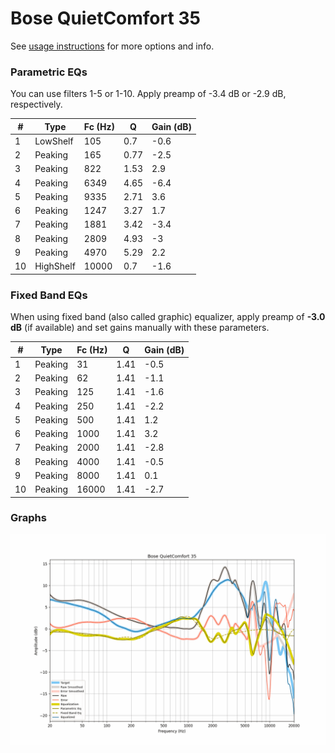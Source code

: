 # Bose QuietComfort 35
See [usage instructions](https://github.com/jaakkopasanen/AutoEq#usage) for more options and info.

### Parametric EQs
You can use filters 1-5 or 1-10. Apply preamp of -3.4 dB or -2.9 dB, respectively.

|   # | Type      |   Fc (Hz) |    Q |   Gain (dB) |
|-----|-----------|-----------|------|-------------|
|   1 | LowShelf  |       105 | 0.7  |        -0.6 |
|   2 | Peaking   |       165 | 0.77 |        -2.5 |
|   3 | Peaking   |       822 | 1.53 |         2.9 |
|   4 | Peaking   |      6349 | 4.65 |        -6.4 |
|   5 | Peaking   |      9335 | 2.71 |         3.6 |
|   6 | Peaking   |      1247 | 3.27 |         1.7 |
|   7 | Peaking   |      1881 | 3.42 |        -3.4 |
|   8 | Peaking   |      2809 | 4.93 |        -3   |
|   9 | Peaking   |      4970 | 5.29 |         2.2 |
|  10 | HighShelf |     10000 | 0.7  |        -1.6 |

### Fixed Band EQs
When using fixed band (also called graphic) equalizer, apply preamp of **-3.0 dB** (if available) and set gains manually with these parameters.

|   # | Type    |   Fc (Hz) |    Q |   Gain (dB) |
|-----|---------|-----------|------|-------------|
|   1 | Peaking |        31 | 1.41 |        -0.5 |
|   2 | Peaking |        62 | 1.41 |        -1.1 |
|   3 | Peaking |       125 | 1.41 |        -1.6 |
|   4 | Peaking |       250 | 1.41 |        -2.2 |
|   5 | Peaking |       500 | 1.41 |         1.2 |
|   6 | Peaking |      1000 | 1.41 |         3.2 |
|   7 | Peaking |      2000 | 1.41 |        -2.8 |
|   8 | Peaking |      4000 | 1.41 |        -0.5 |
|   9 | Peaking |      8000 | 1.41 |         0.1 |
|  10 | Peaking |     16000 | 1.41 |        -2.7 |

### Graphs
![](./Bose%20QuietComfort%2035.png)
